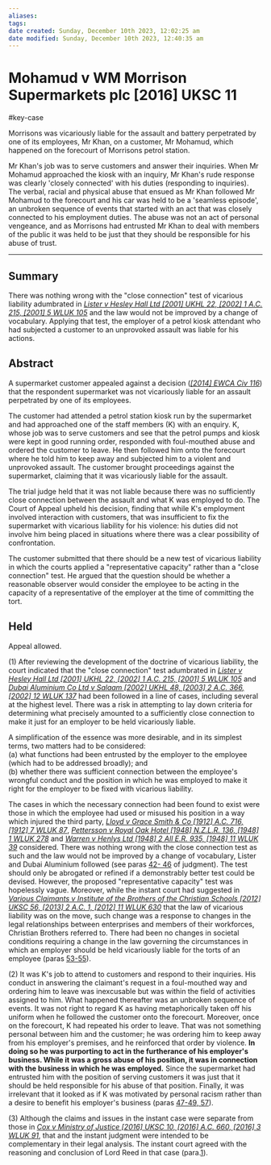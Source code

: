```yaml
---
aliases: 
tags: 
date created: Sunday, December 10th 2023, 12:02:25 am
date modified: Sunday, December 10th 2023, 12:40:35 am
---
```


# Mohamud v WM Morrison Supermarkets plc [2016] UKSC 11

#key-case

Morrisons was vicariously liable for the assault and battery perpetrated by one of its employees, Mr Khan, on a customer, Mr Mohamud, which happened on the forecourt of Morrisons petrol station.

Mr Khan's job was to serve customers and answer their inquiries. When Mr Mohamud approached the kiosk with an inquiry, Mr Khan's rude response was clearly 'closely connected' with his duties (responding to inquiries). The verbal, racial and physical abuse that ensued as Mr Khan followed Mr Mohamud to the forecourt and his car was held to be a 'seamless episode', an unbroken sequence of events that started with an act that was closely connected to his employment duties. The abuse was not an act of personal vengeance, and as Morrisons had entrusted Mr Khan to deal with members of the public it was held to be just that they should be responsible for his abuse of trust.

---

## Summary

There was nothing wrong with the "close connection" test of vicarious liability adumbrated in _[Lister v Hesley Hall Ltd [2001] UKHL 22, [2002] 1 A.C. 215, [2001] 5 WLUK 105](https://uk.westlaw.com/Document/IE1A0CC01E42711DA8FC2A0F0355337E9/View/FullText.html?originationContext=document&transitionType=DocumentItem&ppcid=a03a8433466e4dba8e51857e0584f8cb&contextData=(sc.Default))_ and the law would not be improved by a change of vocabulary. Applying that test, the employer of a petrol kiosk attendant who had subjected a customer to an unprovoked assault was liable for his actions.

## Abstract

A supermarket customer appealed against a decision (_[[2014] EWCA Civ 116](https://uk.westlaw.com/Document/I319D7E60950F11E38542CB2A941F0346/View/FullText.html?originationContext=document&transitionType=DocumentItem&ppcid=a03a8433466e4dba8e51857e0584f8cb&contextData=(sc.Default))_) that the respondent supermarket was not vicariously liable for an assault perpetrated by one of its employees.

The customer had attended a petrol station kiosk run by the supermarket and had approached one of the staff members (K) with an enquiry. K, whose job was to serve customers and see that the petrol pumps and kiosk were kept in good running order, responded with foul-mouthed abuse and ordered the customer to leave. He then followed him onto the forecourt where he told him to keep away and subjected him to a violent and unprovoked assault. The customer brought proceedings against the supermarket, claiming that it was vicariously liable for the assault.

The trial judge held that it was not liable because there was no sufficiently close connection between the assault and what K was employed to do. The Court of Appeal upheld his decision, finding that while K's employment involved interaction with customers, that was insufficient to fix the supermarket with vicarious liability for his violence: his duties did not involve him being placed in situations where there was a clear possibility of confrontation.

The customer submitted that there should be a new test of vicarious liability in which the courts applied a "representative capacity" rather than a "close connection" test. He argued that the question should be whether a reasonable observer would consider the employee to be acting in the capacity of a representative of the employer at the time of committing the tort.

## Held

Appeal allowed.

(1) After reviewing the development of the doctrine of vicarious liability, the court indicated that the "close connection" test adumbrated in _[Lister v Hesley Hall Ltd [2001] UKHL 22, [2002] 1 A.C. 215, [2001] 5 WLUK 105](https://uk.westlaw.com/Document/IE1A0CC01E42711DA8FC2A0F0355337E9/View/FullText.html?originationContext=document&transitionType=DocumentItem&ppcid=a03a8433466e4dba8e51857e0584f8cb&contextData=(sc.Default))_ and _[Dubai Aluminium Co Ltd v Salaam [2002] UKHL 48, [2003] 2 A.C. 366, [2002] 12 WLUK 137](https://uk.westlaw.com/Document/I9B82A9A0E42711DA8FC2A0F0355337E9/View/FullText.html?originationContext=document&transitionType=DocumentItem&ppcid=a03a8433466e4dba8e51857e0584f8cb&contextData=(sc.Default))_ had been followed in a line of cases, including several at the highest level. There was a risk in attempting to lay down criteria for determining what precisely amounted to a sufficiently close connection to make it just for an employer to be held vicariously liable.

A simplification of the essence was more desirable, and in its simplest terms, two matters had to be considered:  
(a) what functions had been entrusted by the employer to the employee (which had to be addressed broadly); and  
(b) whether there was sufficient connection between the employee's wrongful conduct and the position in which he was employed to make it right for the employer to be fixed with vicarious liability.

The cases in which the necessary connection had been found to exist were those in which the employee had used or misused his position in a way which injured the third party, _[Lloyd v Grace Smith & Co [1912] A.C. 716, [1912] 7 WLUK 87](https://uk.westlaw.com/Document/IE1F1AB20E42711DA8FC2A0F0355337E9/View/FullText.html?originationContext=document&transitionType=DocumentItem&ppcid=a03a8433466e4dba8e51857e0584f8cb&contextData=(sc.Default))_, _[Pettersson v Royal Oak Hotel [1948] N.Z.L.R. 136, [1948] 1 WLUK 278](https://uk.westlaw.com/Document/I80883CF0E43611DA8FC2A0F0355337E9/View/FullText.html?originationContext=document&transitionType=DocumentItem&ppcid=a03a8433466e4dba8e51857e0584f8cb&contextData=(sc.Default))_ and _[Warren v Henlys Ltd [1948] 2 All E.R. 935, [1948] 11 WLUK 39](https://uk.westlaw.com/Document/IA8D92160E43611DA8FC2A0F0355337E9/View/FullText.html?originationContext=document&transitionType=DocumentItem&ppcid=a03a8433466e4dba8e51857e0584f8cb&contextData=(sc.Default))_ considered. There was nothing wrong with the close connection test as such and the law would not be improved by a change of vocabulary, Lister and Dubai Aluminium followed (see paras [42- 46](javascript:void(0); "View judgment paragraphs") of judgment). The test should only be abrogated or refined if a demonstrably better test could be devised. However, the proposed "representative capacity" test was hopelessly vague. Moreover, while the instant court had suggested in _[Various Claimants v Institute of the Brothers of the Christian Schools [2012] UKSC 56, [2013] 2 A.C. 1, [2012] 11 WLUK 630](https://uk.westlaw.com/Document/ID0E3BBA033E111E29330CAD9B8CE3816/View/FullText.html?originationContext=document&transitionType=DocumentItem&ppcid=a03a8433466e4dba8e51857e0584f8cb&contextData=(sc.Default))_ that the law of vicarious liability was on the move, such change was a response to changes in the legal relationships between enterprises and members of their workforces, Christian Brothers referred to. There had been no changes in societal conditions requiring a change in the law governing the circumstances in which an employer should be held vicariously liable for the torts of an employee (paras [53-55](javascript:void(0); "View judgment paragraphs")).

(2) It was K's job to attend to customers and respond to their inquiries. His conduct in answering the claimant's request in a foul-mouthed way and ordering him to leave was inexcusable but was within the field of activities assigned to him. What happened thereafter was an unbroken sequence of events. It was not right to regard K as having metaphorically taken off his uniform when he followed the customer onto the forecourt. Moreover, once on the forecourt, K had repeated his order to leave. That was not something personal between him and the customer; he was ordering him to keep away from his employer's premises, and he reinforced that order by violence. **In doing so he was purporting to act in the furtherance of his employer's business. While it was a gross abuse of his position, it was in connection with the business in which he was employed.** Since the supermarket had entrusted him with the position of serving customers it was just that it should be held responsible for his abuse of that position. Finally, it was irrelevant that it looked as if K was motivated by personal racism rather than a desire to benefit his employer's business (paras [47-49, 57](javascript:void(0); "View judgment paragraphs")).

(3) Although the claims and issues in the instant case were separate from those in _[Cox v Ministry of Justice [2016] UKSC 10, [2016] A.C. 660, [2016] 3 WLUK 91](https://uk.westlaw.com/Document/I65B75A40E06211E59DDDADF5CA0D0D31/View/FullText.html?originationContext=document&transitionType=DocumentItem&ppcid=a03a8433466e4dba8e51857e0584f8cb&contextData=(sc.Default))_, that and the instant judgment were intended to be complementary in their legal analysis. The instant court agreed with the reasoning and conclusion of Lord Reed in that case (para.[1](javascript:void(0); "View judgment paragraphs")).
